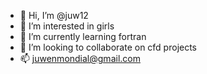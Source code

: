 - 👋 Hi, I’m @juw12
- 👀 I’m interested in girls
- 🌱 I’m currently learning fortran
- 💞️ I’m looking to collaborate on cfd projects
- 📫 juwenmondial@gmail.com

<!---
juw12/juw12 is a ✨ special ✨ repository because its `README.md` (this file) appears on your GitHub profile.
You can click the Preview link to take a look at your changes.
--->

